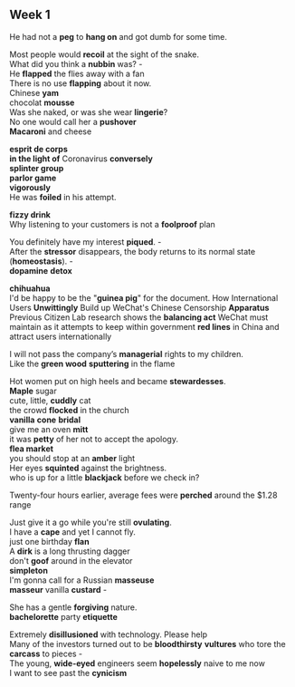 ## Week 1 

He had not a **peg** to **hang on** and got dumb for some time.  

Most people would **recoil** at the sight of the snake.  
What did you think a **nubbin** was? -  
He **flapped** the flies away with a fan  
There is no use **flapping** about it now.  
Chinese **yam**  
chocolat **mousse**  
Was she naked, or was she wear **lingerie**?  
No one would call her a **pushover**  
**Macaroni** and cheese  

**esprit de corps**  
**in the light of** Coronavirus 
**conversely**  
**splinter group**  
**parlor game**  
**vigorously**  
He was **foiled** in his attempt.  

**fizzy drink**  
Why listening to your customers is not a **foolproof** plan  

You definitely have my interest **piqued**. -  
After the **stressor** disappears, the body returns to its normal state (**homeostasis**). -  
**dopamine** **detox**  
  
**chihuahua**  
I'd be happy to be the "**guinea pig**" for the document.
How International Users **Unwittingly** Build up WeChat's Chinese Censorship **Apparatus**  
Previous Citizen Lab research shows the **balancing act** WeChat must maintain as it attempts to keep within government **red lines** in China and attract users internationally  

I will not pass the company’s **managerial** rights to my children.  
Like the **green wood** **sputtering** in the flame  

Hot women put on high heels and became **stewardesses**.  
**Maple** sugar  
cute, little, **cuddly** cat  
the crowd **flocked** in the church  
**vanilla** **cone** 
**bridal**  
give me an oven **mitt**  
it was **petty** of her not to accept the apology.  
**flea market**  
you should stop at an **amber** light  
Her eyes **squinted** against the brightness.  
who is up for a little **blackjack** before we check in?  

Twenty-four hours earlier, average fees were **perched** around the $1.28 range  

Just give it a go while you're still **ovulating**.  
I have a **cape** and yet I cannot fly.  
just one birthday **flan**  
A **dirk** is a long thrusting dagger  
don't **goof** around in the elevator  
**simpleton**  
I'm gonna call for a Russian **masseuse**  
**masseur**
vanilla **custard** -  

She has a gentle **forgiving** nature.  
**bachelorette** party **etiquette**  

Extremely **disillusioned** with technology. Please help  
Many of the investors turned out to be **bloodthirsty** **vultures** who tore the **carcass** to pieces -  
The young, **wide-eyed** engineers seem **hopelessly** naive to me now  
I want to see past the **cynicism**  
